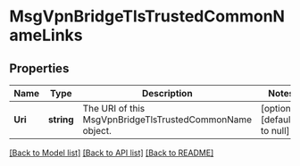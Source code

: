 # MsgVpnBridgeTlsTrustedCommonNameLinks

## Properties
Name | Type | Description | Notes
------------ | ------------- | ------------- | -------------
**Uri** | **string** | The URI of this MsgVpnBridgeTlsTrustedCommonName object. | [optional] [default to null]

[[Back to Model list]](../README.md#documentation-for-models) [[Back to API list]](../README.md#documentation-for-api-endpoints) [[Back to README]](../README.md)


